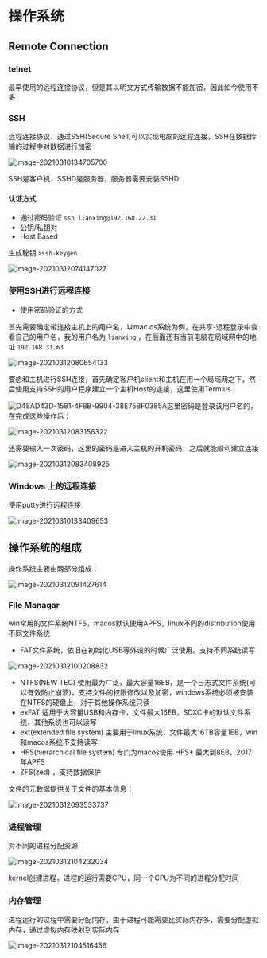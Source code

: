 

# 操作系统

## Remote Connection 

### telnet

最早使用的远程连接协议，但是其以明文方式传输数据不能加密，因此如今使用不多

### SSH

远程连接协议，通过SSH(Secure Shell)可以实现电脑的远程连接，SSH在数据传输的过程中对数据进行加密

![image-20210310134705700](image-20210310134705700.png)

SSH是客户机，SSHD是服务器，服务器需要安装SSHD

#### 认证方式

- 通过密码验证  `ssh lianxing@192.168.22.31`
- 公钥/私钥对  
- Host Based 

生成秘钥 `>ssh-keygen`

![image-20210312074147027](image-20210312074147027.png) 









### 使用SSH进行远程连接

- 使用密码验证的方式

首先需要确定带连接主机上的用户名，以mac os系统为例，在共享-远程登录中查看自己的用户名，我的用户名为 `lianxing` ，在后面还有当前电脑在局域网中的地址 `192.168.31.63`

![image-20210312080654133](image-20210312080654133.png)

要想和主机进行SSH连接，首先确定客户机client和主机在用一个局域网之下，然后使用支持SSH的用户程序建立一个主机Host的连接，这里使用Termius：

![D48AD43D-1581-4F8B-9904-38E75BF0385A](D48AD43D-1581-4F8B-9904-38E75BF0385A.png)这里密码是登录该用户名的，在完成这些操作后：

![image-20210312083156322](image-20210312083156322.png)

还需要输入一次密码，这里的密码是进入主机的开机密码，之后就能顺利建立连接

![image-20210312083408925](image-20210312083408925.png)

### Windows 上的远程连接

使用putty进行远程连接

![image-20210310133409653](image-20210310133409653.png)

## 操作系统的组成

操作系统主要由两部分组成：

![image-20210312091427614](image-20210312091427614.png)

### File Managar

win常用的文件系统NTFS，macos默认使用APFS，linux不同的distribution使用不同文件系统

- FAT文件系统，依旧在初始化USB等外设的时候广泛使用。支持不同系统读写

![image-20210312100208832](image-20210312100208832.png)

- NTFS(NEW TEC) 使用最为广泛，最大容量16EB，是一个日志式文件系统(可以有效防止崩溃)，支持文件的权限修改以及加密，windows系统必须被安装在NTFS的硬盘上，对于其他操作系统只读
- exFAT 适用于大容量USB和内存卡，文件最大16EB，SDXC卡的默认文件系统，其他系统也可以读写
- ext(extended file system) 主要用于linux系统，文件最大16TB容量1EB，win和macos系统不支持读写
- HFS(hierarchical file system) 专门为macos使用 HFS+ 最大到8EB，2017年APFS
- ZFS(zed) ，支持数据保护

文件的元数据提供关于文件的基本信息：

![image-20210312093533737](image-20210312093533737.png)

### 进程管理

对不同的进程分配资源

![image-20210312104232034](image-20210312104232034.png)

kernel创建进程，进程的运行需要CPU，同一个CPU为不同的进程分配时间

### 内存管理

进程运行的过程中需要分配内存，由于进程可能需要比实际内存多，需要分配虚拟内存，通过虚拟内存映射到实际内存

![image-20210312104516456](image-20210312104516456.png)

